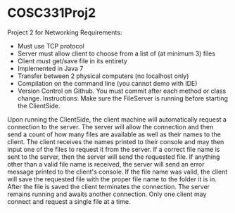 # COSC331Proj2
Project 2 for Networking
Requirements:
- Must use TCP protocol
- Server must allow client to choose from a list of (at minimum 3) files
- Client must get/save file in its entirety
- Implemented in Java 7
- Transfer between 2 physical computers (no localhost only)
- Compilation on the command line (you cannot demo with IDE)
- Version Control on Github. You must commit after each method or class change.
Instructions:
Make sure the FileServer is running before starting the ClientSide.

Upon running the ClientSide, the client machine will automatically request a
connection to the server. The server will allow the connection and then send
a count of how many files are available as well as their names to the client.
The client receives the names printed to their console and may then input one
of the files to request it from the server. If a correct file name is sent to
the server, then the server will send the requested file. If anything other
than a valid file name is received, the server will send an error message
printed to the client's console. If the file name was valid, the client will
save the requested file with the proper file name to the folder it is in. After
the file is saved the client terminates the connection. The server remains
running and awaits another connection. Only one client may connect and request
a single file at a time.
